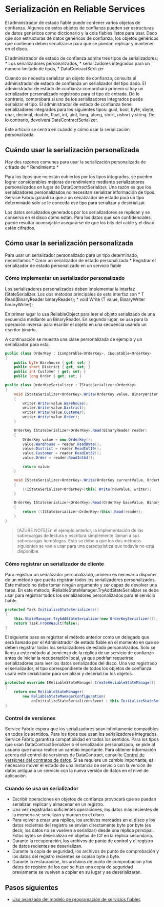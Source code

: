 <properties
   pageTitle="Serialización de servicio de confianza | Microsoft Azure"
   description="Documentación conceptual para la serialización del Reliable Services de Service Fabric"
   services="service-fabric"
   documentationCenter=".net"
   authors="mcoskun"
   manager="timlt"
   editor="subramar,jessebenson,tyadam"/>

<tags
   ms.service="service-fabric"
   ms.devlang="dotnet"
   ms.topic="article"
   ms.tgt_pltfrm="na"
   ms.workload="na"
   ms.date="11/18/2015"
   ms.author="mcoskun"/>

# Serialización en Reliable Services
El administrador de estado fiable puede contener varios objetos de confianza. Algunos de estos objetos de confianza pueden ser estructuras de datos genéricos como diccionario y la cola fiables listos para usar. Dado que son estructuras de datos genéricos de confianza, los objetos genéricos que contienen deben serializarse para que se puedan replicar y mantener en el disco.

El administrador de estado de confianza admite tres tipos de serializadores; * Los serializadores personalizados, * serializadores integrados para un número limitado de tipos, * DataContractSerilizer

Cuando se necesita serializar un objeto de confianza, consulta al administrador de estado de confianza un serializador del tipo dado. El administrador de estado de confianza comprobará primero si hay un serializador personalizado registrado para el tipo de entrada. De lo contrario, comprobará si uno de los serializadores integrados puede serializar el tipo. El administrador de estado de confianza tiene serializadores integrados para los siguientes tipos: guid, bool, byte, sbyte, char, decimal, double, float, int, uint, long, ulong, short, ushort y string. De lo contrario, devolverá DataContractSerializer.

Este artículo se centra en cuándo y cómo usar la serialización personalizada.

## Cuándo usar la serialización personalizada
Hay dos razones comunes para usar la serialización personalizada de cifrado de * Rendimiento *

Para los tipos que no están cubiertos por los tipos integrados, se pueden lograr considerables mejoras de rendimiento mediante serializadores personalizados en lugar de DataContractSerializer. Una razón es que los serializadores personalizados no necesitan serializar información de tipos. Service Fabric garantiza que a un serializador de estado para un tipo determinado solo se le conceda ese tipo para serializar y deserializar.

Los datos serializados generados por los serializadores se replican y se conserva en el disco como están. Para los datos que son confidenciales, puede resultar aconsejable asegurarse de que los bits del cable y el disco están cifrados.

## Cómo usar la serialización personalizada
Para usar un serializador personalizado para un tipo determinado, necesitamos * Crear un serializador de estado personalizado * Registrar el serializador de estado personalizado en un servicio fiable

### Cómo implementar un serializador personalizado
Los serializadores personalizados deben implementar la interfaz IStateSerializer<T>. Los dos métodos principales de esta interfaz son * T Read(BinaryReader binaryReader); * void Write (T value, BinaryWriter binaryWriter);

En primer lugar lo usa ReliableObject para leer el objeto serializado de una secuencia mediante un BinaryReader. En segundo lugar, se usa para la operación inversa: para escribir el objeto en una secuencia usando un escritor binario.

A continuación se muestra una clase personalizada de ejemplo y un serializador para esta.

```C#
public class OrderKey : IComparable<OrderKey>, IEquatable<OrderKey>
{
    public byte Warehouse { get; set; }
    public short District { get; set; }
    public int Customer { get; set; }
    public long Order { get; set; }
```

```C#
public class OrderKeySerializer : IStateSerializer<OrderKey>
{
    void IStateSerializer<OrderKey>.Write(OrderKey value, BinaryWriter writer)
    {
        writer.Write(value.Warehouse);
        writer.Write(value.District);
        writer.Write(value.Customer);
        writer.Write(value.Order);
    }

    OrderKey IStateSerializer<OrderKey>.Read(BinaryReader reader)
    {
        OrderKey value = new OrderKey();
        value.Warehouse = reader.ReadByte();
        value.District = reader.ReadInt16();
        value.Customer = reader.ReadInt32();
        value.Order = reader.ReadInt64();

        return value;
    }

    void IStateSerializer<OrderKey>.Write(OrderKey currentValue, OrderKey newValue, BinaryWriter writer)
    {
        ((IStateSerializer<OrderKey>)this).Write(newValue, writer);
    }

    OrderKey IStateSerializer<OrderKey>.Read(OrderKey baseValue, BinaryReader reader)
    {
        return ((IStateSerializer<OrderKey>)this).Read(reader);
    }
}
```
>[AZURE.NOTE]En el ejemplo anterior, la implementación de las sobrecargas de lectura y escritura simplemente llaman a sus sobrecargas homólogas. Esto se debe a que los dos métodos siguientes se van a usar para una característica que todavía no está disponible.

### Cómo registrar un serializador de cliente
Para registrar un serializador personalizado, primero es necesario disponer de un método que pueda registrar todos los serializadores personalizados. Este método no debe tomar ningún argumento y ser capaz de devolver una tarea. En este método, IReliableStateManager.TryAddStateSerializer<T> se debe usar para registrar todos los serializadores personalizados para el servicio fiable.

```C#
protected Task InitializeStateSerializers()
{
    this.StateManager.TryAddStateSerializer(new OrderKeySerializer());
    return Task.FromResult(false);
}
```

El siguiente paso es registrar el método anterior como un delegado que será llamado por el Administrador de estado fiable en el momento en que se deben registrar todos los serializadores de estado personalizados. Solo se llama a este método al comienzo de la réplica de un servicio de confianza antes de iniciar la recuperación local, ya que podrían requerirse serializadores para leer los datos serializados del disco. Una vez registrado el serializador, el tipo correspondiente de todos los objetos de confianza usará este serializador para serializar y deserializar los objetos.

```C#
protected override IReliableStateManager CreateReliableStateManager()
{
    return new ReliableStateManager(
        new ReliableStateManagerConfiguration(
            onInitializeStateSerializersEvent : this.InitializeStateSerializers));
}
```
### Control de versiones
Service Fabric espera que los serializadores sean infinitamente compatibles en todos los sentidos. Para los tipos que usan los serializadores integrados, Service Fabric garantiza compatibilidad en todos los sentidos. Para los tipos que usan DataContractSerializer o el serializador personalizado, se pide al usuario que nunca realice un cambio importante. Para obtener información acerca del control de versiones de DataContract, consulte [Control de versiones del contratos de datos](https://msdn.microsoft.com/library/ms731138.aspx). Si se requiere un cambio importante, es necesario mover el estado de una instancia de servicio con la versión de datos antigua a un servicio con la nueva versión de datos en el nivel de aplicación.

### Cuando se usa un serializador
 * Escribir operaciones en objetos de confianza provocará que se puedan serializar, replicar y almacenar en un registro.
 * Una vez registradas suficientes operaciones, los datos más recientes de la memoria se serializan y marcan en el disco.
 * Para volver a crear una réplica, los archivos marcados en el disco y los datos recientes del registro se envían directamente byte por byte (es decir, los datos no se vuelven a serializar) desde una réplica principal. Estos bytes se deserializan en objetos de C# en la réplica secundaria.
 * Durante la recuperación, los archivos de punto de control y el registro de datos recientes se deserializan.
 * Durante la copia de seguridad, los archivos de punto de comprobación y los datos del registro recientes se copian byte a byte.
 * Durante la restauración, los archivos de punto de comprobación y los datos de registro de los que se hizo una copia de seguridad previamente se vuelven a copiar en su lugar y se deserializarán.

## Pasos siguientes
 * [Uso avanzado del modelo de programación de servicios fiables](service-fabric-reliable-services-advanced-usage.md)

<!---HONumber=AcomDC_1203_2015-->